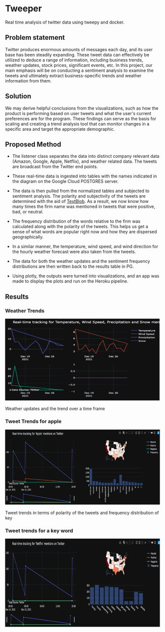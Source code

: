# Tweeper

Real time analysis of twitter data using tweepy and docker. 

## Problem statement
Twitter produces enormous amounts of messages each day, and its user base has been steadily expanding. These tweet data can effectively be utilized to deduce a range of information, including business trends, weather updates, stock prices, significant events, etc. In this project, our main emphasis will be on conducting a sentiment analysis to examine the tweets and ultimately extract business-specific trends and weather information from them.


## Solution
We may derive helpful conclusions from the visualizations, such as how the product is performing based on user tweets and what the user's current preferences are for the program. These findings can serve as the basis for scaling and creating a trend analysis tool that can monitor changes in a specific area and target the appropriate demographic.

## Proposed Method
* The listener class separates the data into distinct company relevant data (Amazon, Google, Apple, Netflix), and weather related data. The tweets are broadcast from the Twitter end points.

* These real-time data is ingested into tables with the names indicated in the diagram on the Google Cloud POSTGRES server.

* The data is then pulled from the normalized tables and subjected to sentiment analysis. The polarity and subjectivity of the tweets are determined with the aid of [TextBlob](https://textblob.readthedocs.io/en/dev/). As a result, we now know how many times the firm name was mentioned in tweets that were positive, bad, or neutral.

* The frequency distribution of the words relative to the firm was calculated along with the polarity of the tweets. This helps us get a sense of what words are popular right now and how they are dispersed geographically.

* In a similar manner, the temperature, wind speed, and wind direction for the hourly weather forecast were also taken from the tweets.

* The data for both the weather updates and the sentiment frequency distributions are then written back to the results table in PG.

* Using plotly, the outputs were turned into visualizations, and an app was made to display the plots and run on the Heroku pipeline.


## Results

### Weather Trends
![Weather Trends](./images/Picture1.png)

Weather updates and the trend over a time frame 



### Tweet Trends for apple
![Tweet Trends for apple](./images/Picture2.png)

Tweet trends in terms of polarity of the tweets and frequency distribution of key 



### Tweet trends for a key word
![Trends for a key word](./images/Picture3.png)

